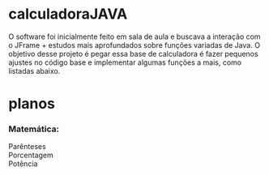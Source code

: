 # calculadoraJAVA
O software foi inicialmente feito em sala de aula e buscava a interação com o JFrame + estudos mais aprofundados sobre funções variadas de Java. O objetivo desse projeto é pegar essa base de calculadora é fazer pequenos ajustes no código base e implementar algumas funções a mais, como listadas abaixo.

# planos

### Matemática:
Parênteses  
Porcentagem  
Potência  
